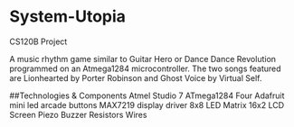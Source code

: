 # System-Utopia
CS120B Project

A music rhythm game similar to Guitar Hero or Dance Dance Revolution programmed on an Atmega1284 microcontroller. The two songs featured are
Lionhearted by Porter Robinson and Ghost Voice by Virtual Self.


##Technologies & Components
Atmel Studio 7
ATmega1284
Four Adafruit mini led arcade buttons
MAX7219 display driver
8x8 LED Matrix
16x2 LCD Screen
Piezo Buzzer
Resistors
Wires
